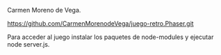 Carmen Moreno de Vega.

https://github.com/CarmenMorenodeVega/juego-retro.Phaser.git

Para acceder al juego instalar los paquetes de node-modules y ejecutar node server.js.
